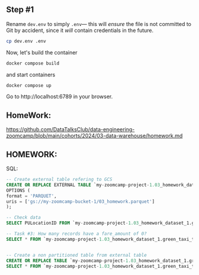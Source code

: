 
## Step #1 
Rename `dev.env` to simply `.env`— this will _ensure_ the file is not committed to Git by accident, since it _will_ contain credentials in the future.
```bash
cp dev.env .env
```

Now, let's build the container

```bash
docker compose build
```
and start containers
```bash
docker compose up
```
Go to http://localhost:6789 in your browser.

## HomeWork:
https://github.com/DataTalksClub/data-engineering-zoomcamp/blob/main/cohorts/2024/03-data-warehouse/homework.md

## HOMEWORK:
SQL: 
```sql
-- Create external table refering to GCS
CREATE OR REPLACE EXTERNAL TABLE `my-zoomcamp-project-1.03_homework_dataset_1.green_taxi_trip_record`
OPTIONS (
format = 'PARQUET',
uris = ['gs://my-zoomcamp-bucket-1/03_homework.parquet']
);

-- Check data
SELECT PULocationID FROM `my-zoomcamp-project-1.03_homework_dataset_1.green_taxi_trip_record`; 

-- Task #3: How many records have a fare_amount of 0?
SELECT * FROM `my-zoomcamp-project-1.03_homework_dataset_1.green_taxi_trip_record` WHERE `fare_amount` = 0; 


-- Create a non partitioned table from external table
CREATE OR REPLACE TABLE `my-zoomcamp-project-1.03_homework_dataset_1.green_taxi_trip_record__non_partitoned` AS
SELECT * FROM `my-zoomcamp-project-1.03_homework_dataset_1.green_taxi_trip_record`
```